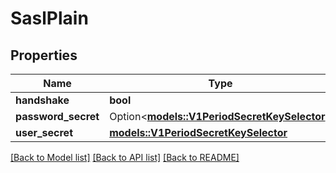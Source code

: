 # SaslPlain

## Properties

Name | Type | Description | Notes
------------ | ------------- | ------------- | -------------
**handshake** | **bool** |  | 
**password_secret** | Option<[**models::V1PeriodSecretKeySelector**](v1.SecretKeySelector.md)> |  | [optional]
**user_secret** | [**models::V1PeriodSecretKeySelector**](v1.SecretKeySelector.md) |  | 

[[Back to Model list]](../README.md#documentation-for-models) [[Back to API list]](../README.md#documentation-for-api-endpoints) [[Back to README]](../README.md)


